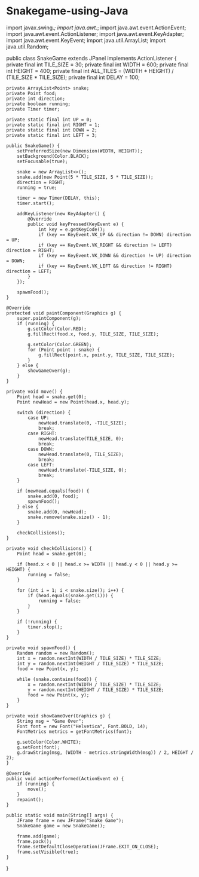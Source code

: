 # Snakegame-using-Java
import javax.swing.*;
import java.awt.*;
import java.awt.event.ActionEvent;
import java.awt.event.ActionListener;
import java.awt.event.KeyAdapter;
import java.awt.event.KeyEvent;
import java.util.ArrayList;
import java.util.Random;

public class SnakeGame extends JPanel implements ActionListener {
    private final int TILE_SIZE = 30;
    private final int WIDTH = 600;
    private final int HEIGHT = 400;
    private final int ALL_TILES = (WIDTH * HEIGHT) / (TILE_SIZE * TILE_SIZE);
    private final int DELAY = 100;

    private ArrayList<Point> snake;
    private Point food;
    private int direction;
    private boolean running;
    private Timer timer;

    private static final int UP = 0;
    private static final int RIGHT = 1;
    private static final int DOWN = 2;
    private static final int LEFT = 3;

    public SnakeGame() {
        setPreferredSize(new Dimension(WIDTH, HEIGHT));
        setBackground(Color.BLACK);
        setFocusable(true);

        snake = new ArrayList<>();
        snake.add(new Point(5 * TILE_SIZE, 5 * TILE_SIZE));
        direction = RIGHT;
        running = true;

        timer = new Timer(DELAY, this);
        timer.start();

        addKeyListener(new KeyAdapter() {
            @Override
            public void keyPressed(KeyEvent e) {
                int key = e.getKeyCode();
                if (key == KeyEvent.VK_UP && direction != DOWN) direction = UP;
                if (key == KeyEvent.VK_RIGHT && direction != LEFT) direction = RIGHT;
                if (key == KeyEvent.VK_DOWN && direction != UP) direction = DOWN;
                if (key == KeyEvent.VK_LEFT && direction != RIGHT) direction = LEFT;
            }
        });

        spawnFood();
    }

    @Override
    protected void paintComponent(Graphics g) {
        super.paintComponent(g);
        if (running) {
            g.setColor(Color.RED);
            g.fillRect(food.x, food.y, TILE_SIZE, TILE_SIZE);

            g.setColor(Color.GREEN);
            for (Point point : snake) {
                g.fillRect(point.x, point.y, TILE_SIZE, TILE_SIZE);
            }
        } else {
            showGameOver(g);
        }
    }

    private void move() {
        Point head = snake.get(0);
        Point newHead = new Point(head.x, head.y);

        switch (direction) {
            case UP:
                newHead.translate(0, -TILE_SIZE);
                break;
            case RIGHT:
                newHead.translate(TILE_SIZE, 0);
                break;
            case DOWN:
                newHead.translate(0, TILE_SIZE);
                break;
            case LEFT:
                newHead.translate(-TILE_SIZE, 0);
                break;
        }

        if (newHead.equals(food)) {
            snake.add(0, food);
            spawnFood();
        } else {
            snake.add(0, newHead);
            snake.remove(snake.size() - 1);
        }

        checkCollisions();
    }

    private void checkCollisions() {
        Point head = snake.get(0);

        if (head.x < 0 || head.x >= WIDTH || head.y < 0 || head.y >= HEIGHT) {
            running = false;
        }

        for (int i = 1; i < snake.size(); i++) {
            if (head.equals(snake.get(i))) {
                running = false;
            }
        }

        if (!running) {
            timer.stop();
        }
    }

    private void spawnFood() {
        Random random = new Random();
        int x = random.nextInt(WIDTH / TILE_SIZE) * TILE_SIZE;
        int y = random.nextInt(HEIGHT / TILE_SIZE) * TILE_SIZE;
        food = new Point(x, y);

        while (snake.contains(food)) {
            x = random.nextInt(WIDTH / TILE_SIZE) * TILE_SIZE;
            y = random.nextInt(HEIGHT / TILE_SIZE) * TILE_SIZE;
            food = new Point(x, y);
        }
    }

    private void showGameOver(Graphics g) {
        String msg = "Game Over";
        Font font = new Font("Helvetica", Font.BOLD, 14);
        FontMetrics metrics = getFontMetrics(font);

        g.setColor(Color.WHITE);
        g.setFont(font);
        g.drawString(msg, (WIDTH - metrics.stringWidth(msg)) / 2, HEIGHT / 2);
    }

    @Override
    public void actionPerformed(ActionEvent e) {
        if (running) {
            move();
        }
        repaint();
    }

    public static void main(String[] args) {
        JFrame frame = new JFrame("Snake Game");
        SnakeGame game = new SnakeGame();

        frame.add(game);
        frame.pack();
        frame.setDefaultCloseOperation(JFrame.EXIT_ON_CLOSE);
        frame.setVisible(true);
    }
}
